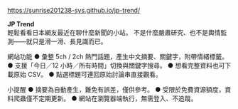https://sunrise201238-sys.github.io/jp-trend/

**JP Trend**\
輕鬆看看日本網友最近在聊什麼新聞的小站。
不是什麼嚴肅研究、也不是輿情監測——就只是滑一滑、長見識而已。

網站功能
● 彙整 5ch / 2ch 熱門話題，產生中文摘要、關鍵字，附帶情緒標籤。
● 支援「今日／12 小時／所有時間」切換與關鍵字搜尋。
● 想看完整資料也可下載原始 CSV。
● 點選標題可連回原始討論串直接觀看。

小提醒
● 摘要為自動產生，難免有誤差，僅供參考。
● 受限於免費資源額度，資料爬蟲僅不定期更新。
● 網站在瀏覽器端執行，無需登入、不追蹤。
